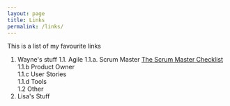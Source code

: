 ```yaml
---
layout: page
title: Links
permalink: /links/
---
```


This is a list of my favourite links

1. Wayne's stuff
  1.1. Agile
    1.1.a. Scrum Master [The Scrum Master Checklist](http://scrummasterchecklist.org/)
    1.1.b Product Owner<br>
    1.1.c User Stories<br>
    1.1.d Tools<br>
  1.2 Other<br>
2. Lisa's Stuff
